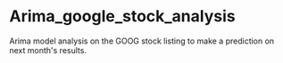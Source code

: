 # Arima_google_stock_analysis
Arima model analysis on the GOOG stock listing to make a prediction on next month's results.
